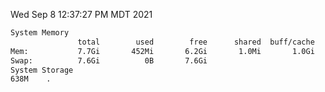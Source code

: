 Wed Sep  8 12:37:27 PM MDT 2021
```bash
System Memory
               total        used        free      shared  buff/cache   available
Mem:           7.7Gi       452Mi       6.2Gi       1.0Mi       1.0Gi       7.0Gi
Swap:          7.6Gi          0B       7.6Gi
System Storage
638M	.
```
```bash
